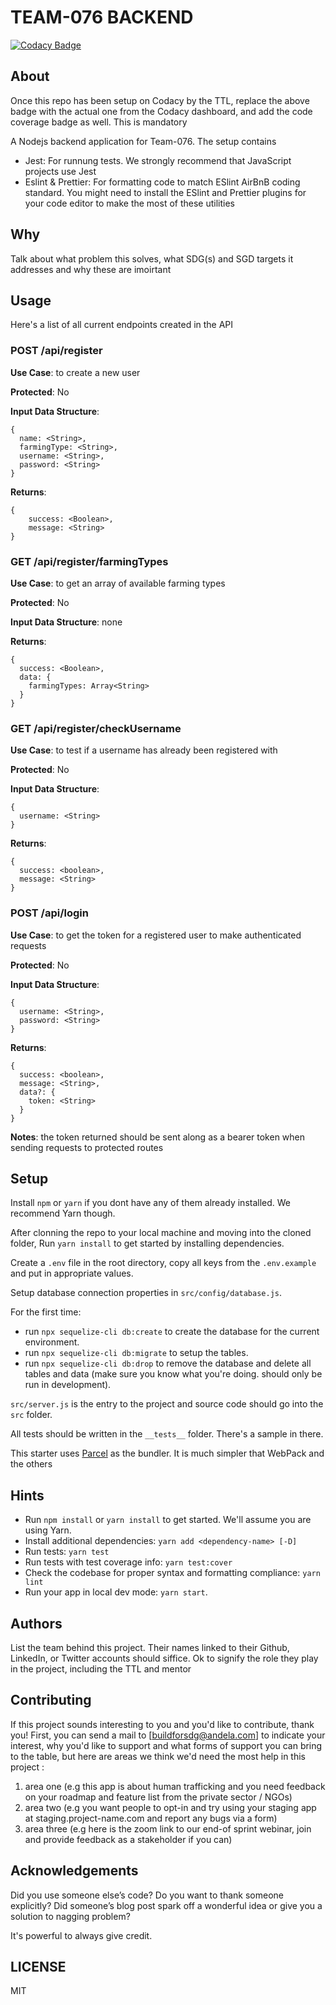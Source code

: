 # TEAM-076 BACKEND

[![Codacy Badge](https://img.shields.io/badge/Code%20Quality-D-red)](https://img.shields.io/badge/Code%20Quality-D-red)


## About

Once this repo has been setup on Codacy by the TTL, replace the above badge with the actual one from the Codacy dashboard, and add the code coverage badge as well. This is mandatory

A Nodejs backend application for Team-076. The setup contains

  - Jest: For runnung tests. We strongly recommend that JavaScript projects use Jest
  - Eslint & Prettier: For formatting code to match ESlint AirBnB coding standard. You might need to install the ESlint and Prettier plugins for your code editor to make the most of these utilities

## Why

Talk about what problem this solves, what SDG(s) and SGD targets it addresses and why these are imoirtant

## Usage

Here's a list of all current endpoints created in the API

### **POST** /api/register

**Use Case**: to create a new user

**Protected**: No

**Input Data Structure**:
```
{
  name: <String>,
  farmingType: <String>,
  username: <String>,
  password: <String>
}
```

**Returns**: 
```
{
    success: <Boolean>,
    message: <String>
}
```

### **GET** /api/register/farmingTypes

**Use Case**: to get an array of available farming types

**Protected**: No

**Input Data Structure**: none

**Returns**: 
```
{
  success: <Boolean>,
  data: {
    farmingTypes: Array<String>
  }
}
```
  
### **GET** /api/register/checkUsername
**Use Case**: to test if a username has already been registered with

**Protected**: No

**Input Data Structure**:
```
{
  username: <String>
}
```

**Returns**: 
```
{
  success: <boolean>,
  message: <String>
}
```
    
### **POST** /api/login

**Use Case**: to get the token for a registered user to make authenticated requests

**Protected**: No

**Input Data Structure**:
```
{
  username: <String>,
  password: <String>
}
```

**Returns**:
```
{
  success: <boolean>,
  message: <String>,
  data?: {
    token: <String>
  }
}
```

**Notes**: the token returned should be sent along as a bearer token when sending requests to protected routes

## Setup

Install `npm` or `yarn` if you dont have any of them already installed. We recommend Yarn though.

After clonning the repo to your local machine and moving into the cloned folder, Run `yarn install` to get started by installing dependencies.

Create a `.env` file in the root directory, copy all keys from the `.env.example` and put in appropriate values.

Setup database connection properties in `src/config/database.js`.

For the first time:
- run `npx sequelize-cli db:create`  to create the database for the current environment.
- run `npx sequelize-cli db:migrate` to setup the tables.
- run `npx sequelize-cli db:drop` to remove the database and delete all tables and data (make sure you know what you're doing. should only be run in development).

`src/server.js` is the entry to the project and source code should go into the `src` folder.

All tests should be written in the `__tests__` folder. There's a sample in there.

This starter uses [Parcel](https://parceljs.org/getting_started.html) as the bundler. It is much simpler that WebPack and the others

## Hints

- Run `npm install` or `yarn install` to get started. We'll assume you are using Yarn.
- Install additional dependencies: `yarn add <dependency-name> [-D]`
- Run tests: `yarn test`
- Run tests with test coverage info: `yarn test:cover`
- Check the codebase for proper syntax and formatting compliance: `yarn lint`
- Run your app in local dev mode: `yarn start`. 

## Authors

List the team behind this project. Their names linked to their Github, LinkedIn, or Twitter accounts should siffice. Ok to signify the role they play in the project, including the TTL and mentor

## Contributing
If this project sounds interesting to you and you'd like to contribute, thank you!
First, you can send a mail to [buildforsdg@andela.com] to indicate your interest, why you'd like to support and what forms of support you can bring to the table, but here are areas we think we'd need the most help in this project :
1.  area one (e.g this app is about human trafficking and you need feedback on your roadmap and feature list from the private sector / NGOs)
2.  area two (e.g you want people to opt-in and try using your staging app at staging.project-name.com and report any bugs via a form)
3.  area three (e.g here is the zoom link to our end-of sprint webinar, join and provide feedback as a stakeholder if you can)

## Acknowledgements

Did you use someone else’s code?
Do you want to thank someone explicitly?
Did someone’s blog post spark off a wonderful idea or give you a solution to nagging problem?

It's powerful to always give credit.

## LICENSE

MIT

